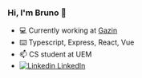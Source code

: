 ### Hi, I'm Bruno 👋


- 💻 Currently working at [Gazin](https://www.gazin.com.br)
- ⌨️ Typescript, Express, React, Vue
- 📫 CS student at UEM
- [![Linkedin](https://i.stack.imgur.com/gVE0j.png) LinkedIn](https://www.linkedin.com/in/brunofusieger/)
